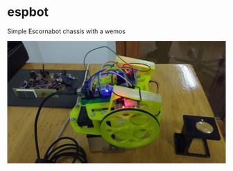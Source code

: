 # espbot
Simple Escornabot chassis with a wemos 

![The Bot!](https://github.com/elpaso/espbot/blob/master/IMG_20161002_214145301.jpg?raw=true)
